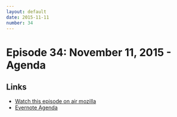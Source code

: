 ```yaml
---
layout: default
date: 2015-11-11
number: 34
---
```


# Episode 34: November 11, 2015 - Agenda

## Links
* [Watch this episode on air mozilla](https://air.mozilla.org/the-joy-of-coding-episode-34/)
* [Evernote Agenda](https://www.evernote.com/l/AbI7GixA9ApLSayFysaUP_525a7GCbArNnQ)
